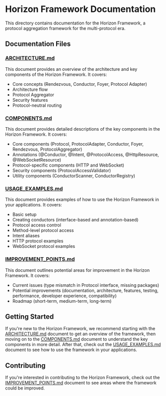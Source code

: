 # Horizon Framework Documentation

This directory contains documentation for the Horizon Framework, a protocol aggregation framework for the multi-protocol era.

## Documentation Files

### [ARCHITECTURE.md](ARCHITECTURE.md)

This document provides an overview of the architecture and key components of the Horizon Framework. It covers:

- Core concepts (Rendezvous, Conductor, Foyer, Protocol Adapter)
- Architecture flow
- Protocol Aggregator
- Security features
- Protocol-neutral routing

### [COMPONENTS.md](COMPONENTS.md)

This document provides detailed descriptions of the key components in the Horizon Framework. It covers:

- Core components (Protocol, ProtocolAdapter, Conductor, Foyer, Rendezvous, ProtocolAggregator)
- Annotations (@Conductor, @Intent, @ProtocolAccess, @HttpResource, @WebSocketResource)
- Protocol-specific components (HTTP and WebSocket)
- Security components (ProtocolAccessValidator)
- Utility components (ConductorScanner, ConductorRegistry)

### [USAGE_EXAMPLES.md](USAGE_EXAMPLES.md)

This document provides examples of how to use the Horizon Framework in your applications. It covers:

- Basic setup
- Creating conductors (interface-based and annotation-based)
- Protocol access control
- Method-level protocol access
- Intent aliases
- HTTP protocol examples
- WebSocket protocol examples

### [IMPROVEMENT_POINTS.md](IMPROVEMENT_POINTS.md)

This document outlines potential areas for improvement in the Horizon Framework. It covers:

- Current issues (type mismatch in Protocol interface, missing packages)
- Potential improvements (documentation, architecture, features, testing, performance, developer experience, compatibility)
- Roadmap (short-term, medium-term, long-term)

## Getting Started

If you're new to the Horizon Framework, we recommend starting with the [ARCHITECTURE.md](ARCHITECTURE.md) document to get an overview of the framework, then moving on to the [COMPONENTS.md](COMPONENTS.md) document to understand the key components in more detail. After that, check out the [USAGE_EXAMPLES.md](USAGE_EXAMPLES.md) document to see how to use the framework in your applications.

## Contributing

If you're interested in contributing to the Horizon Framework, check out the [IMPROVEMENT_POINTS.md](IMPROVEMENT_POINTS.md) document to see areas where the framework could be improved.